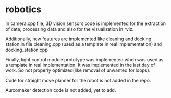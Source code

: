 # robotics
 
In camera.cpp file, 3D vision sensors code is implemented for the extraction of data, processing data and also for the visualization in rviz.

Additionally, new features are implemented like cleaning and docking station in file cleaning.cpp (used as a template in real implementation) and docking_station.cpp

Finally, light control module prototype was implemented whch was used as a template in real implementation. It was implemented in the last day of work. So not properly optimized(like removal of unwanted for loops).

Code for straight move planner for the robot is not added in the repo.

Aurcomaker detection code is not added, yet to add.
